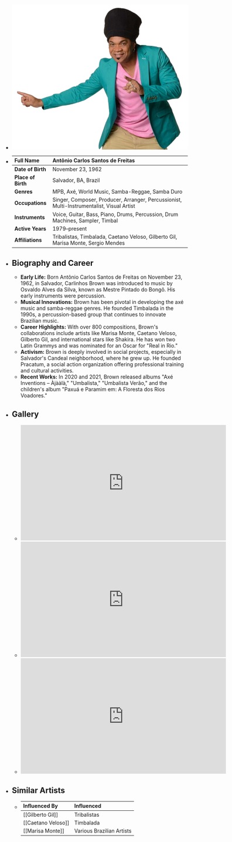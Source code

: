 ---
---




- ![carlinhos brown.png](../assets/carlinhos_brown_1717739968075_0.png)
- | **Full Name**     | Antônio Carlos Santos de Freitas         |
  |-------------------|-------------------------------------------|
  | **Date of Birth** | November 23, 1962                         |
  | **Place of Birth**| Salvador, BA, Brazil                      |
  | **Genres**        | MPB, Axé, World Music, Samba-Reggae, Samba Duro |
  | **Occupations**   | Singer, Composer, Producer, Arranger, Percussionist, Multi-Instrumentalist, Visual Artist |
  | **Instruments**   | Voice, Guitar, Bass, Piano, Drums, Percussion, Drum Machines, Sampler, Timbal |
  | **Active Years**  | 1979–present                              |
  | **Affiliations**  | Tribalistas, Timbalada, Caetano Veloso, Gilberto Gil, Marisa Monte, Sergio Mendes |
- ## **Biography and Career**
	- **Early Life:** Born Antônio Carlos Santos de Freitas on November 23, 1962, in Salvador, Carlinhos Brown was introduced to music by Osvaldo Alves da Silva, known as Mestre Pintado do Bongô. His early instruments were percussion.
	- **Musical Innovations:** Brown has been pivotal in developing the axé music and samba-reggae genres. He founded Timbalada in the 1990s, a percussion-based group that continues to innovate Brazilian music.
	- **Career Highlights:** With over 800 compositions, Brown's collaborations include artists like Marisa Monte, Caetano Veloso, Gilberto Gil, and international stars like Shakira. He has won two Latin Grammys and was nominated for an Oscar for "Real in Rio."
	- **Activism:** Brown is deeply involved in social projects, especially in Salvador's Candeal neighborhood, where he grew up. He founded Pracatum, a social action organization offering professional training and cultural activities.
	- **Recent Works:** In 2020 and 2021, Brown released albums "Axé Inventions – Àjààlà," "Umbalista," "Umbalista Verão," and the children's album "Paxuá e Paramim em: A Floresta dos Rios Voadores."
- ## **Gallery**
	- <iframe width="560" height="315" src="https://www.youtube.com/embed/eVlvcgcHPTQ?si=UAacQ4UuIqxmM7D2" title="YouTube video player" frameborder="0" allow="accelerometer; autoplay; clipboard-write; encrypted-media; gyroscope; picture-in-picture; web-share" referrerpolicy="strict-origin-when-cross-origin" allowfullscreen></iframe>
	- <iframe width="560" height="315" src="https://www.youtube.com/embed/_KAxOV1mCac?si=1tMiuQX5NEIGVJRG" title="YouTube video player" frameborder="0" allow="accelerometer; autoplay; clipboard-write; encrypted-media; gyroscope; picture-in-picture; web-share" referrerpolicy="strict-origin-when-cross-origin" allowfullscreen></iframe>
	- <iframe width="560" height="315" src="https://www.youtube.com/embed/EJpcrZaX10Y?si=nD4qJcVCi_l0Ajur" title="YouTube video player" frameborder="0" allow="accelerometer; autoplay; clipboard-write; encrypted-media; gyroscope; picture-in-picture; web-share" referrerpolicy="strict-origin-when-cross-origin" allowfullscreen></iframe>
- ## **Similar Artists**
	- | Influenced By       | Influenced                    |
	  |---------------------|-------------------------------|
	  | [[Gilberto Gil]]    | Tribalistas                   |
	  | [[Caetano Veloso]]  | Timbalada                     |
	  | [[Marisa Monte]]    | Various Brazilian Artists     |